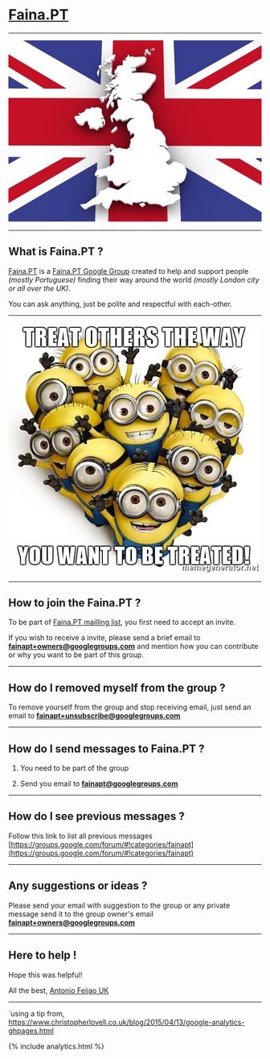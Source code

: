 # [Faina.PT](https://www.faina.pt)

---
![map-1019895_640.jpg](map-1019895_640.jpg)

---
## What is Faina.PT ?

[Faina.PT](https://www.faina.pt) is a [Faina.PT Google Group](https://groups.google.com/forum/#!categories/fainapt) created to help and support people *(mostly Portuguese)* finding their way around the world *(mostly London city or all over the UK)*.

You can ask anything, just be polite and respectful with each-other.

---

![treat-others-the-way-you-want-to-be-treated.jpg](treat-others-the-way-you-want-to-be-treated.jpg)

---
## How to join the Faina.PT ?

To be part of [Faina.PT mailling list](https://groups.google.com/forum/#!categories/fainapt), you first need to accept an invite.

If you wish to receive a invite, please send a brief email to **[fainapt+owners@googlegroups.com](fainapt+owners@googlegroups.com)** and mention how you can contribute or why you want to be part of this group.

---
## How do I removed myself from the group ?

To remove yourself from the group and stop receiving email, just send an email to **[fainapt+unsubscribe@googlegroups.com](fainapt+unsubscribe@googlegroups.com)**

---
## How do I send messages to Faina.PT ?

1) You need to be part of the group

2) Send you email to **[fainapt@googlegroups.com](fainapt@googlegroups.com)**

---
## How do I see previous messages ?

Follow this link to list all previous messages [https://groups.google.com/forum/#!categories/fainapt](https://groups.google.com/forum/#!categories/fainapt)

---
## Any suggestions or ideas ?

Please send your email with suggestion to the group or any private message send it to the group owner's email **[fainapt+owners@googlegroups.com](fainapt+owners@googlegroups.com)**


---
## Here to help !

Hope this was helpful!

All the best, [Antonio Feijao UK](https://antoniocloud.com)

---

`using a tip from, https://www.christopherlovell.co.uk/blog/2015/04/13/google-analytics-ghpages.html

{% include analytics.html %} 


